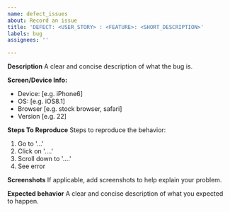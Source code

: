 ```yaml
---
name: defect_issues
about: Record an issue
title: 'DEFECT: <USER_STORY> : <FEATURE>: <SHORT_DESCRIPTION>'
labels: bug
assignees: ''

---
```


**Description**
A clear and concise description of what the bug is.

**Screen/Device Info:**
 - Device: [e.g. iPhone6]
 - OS: [e.g. iOS8.1]
 - Browser [e.g. stock browser, safari]
 - Version [e.g. 22]
 
**Steps To Reproduce**
Steps to reproduce the behavior:
1. Go to '...'
2. Click on '....'
3. Scroll down to '....'
4. See error

**Screenshots**
If applicable, add screenshots to help explain your problem.
 
**Expected behavior**
A clear and concise description of what you expected to happen.
